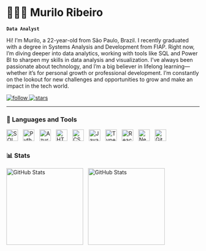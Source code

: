 # 👩🏻‍💻 Murilo Ribeiro

**`Data Analyst`**

Hi! I’m Murilo, a 22-year-old from São Paulo, Brazil. I recently graduated with a degree in Systems Analysis and Development from FIAP. Right now, I’m diving deeper into data analytics, working with tools like SQL and Power BI to sharpen my skills in data analysis and visualization. I’ve always been passionate about technology, and I’m a big believer in lifelong learning—whether it’s for personal growth or professional development. I’m constantly on the lookout for new challenges and opportunities to grow and make an impact in the tech world.


<p align="left">
    <a href="https://github.com/ribeiromurilo?tab=followers">
        <img 
            alt="follow" 
            title="Follow me on GitHub" 
            src="https://custom-icon-badges.demolab.com/github/followers/ribeiromurilo?color=236ad3&labelColor=1155ba&style=for-the-badge&logo=person-add&label=follow&logoColor=white"
        />
    </a>
    <a href="https://github.com/ribeiromurilo?tab=repositories&sort=stargazers">
        <img 
            alt="stars" 
            title="Total stars on Github" 
            src="https://custom-icon-badges.demolab.com/github/stars/ribeiromurilo?color=55960c&style=for-the-badge&labelColor=488207&logo=star&label=stars"
        />
    </a>
</p>

---

### 🤖 Languages and Tools

<img 
    align="left" 
    alt="SQL" 
    title="SQL"
    width="30px" 
    style="padding-right: 10px;" 
    src="https://cdn.jsdelivr.net/gh/devicons/devicon@latest/icons/azuresqldatabase/azuresqldatabase-original.svg" 
/>
<img 
    align="left" 
    alt="Python" 
    title="Python"
    width="30px" 
    style="padding-right: 10px;" 
    src="https://cdn.jsdelivr.net/gh/devicons/devicon@latest/icons/azure/azure-original.svg" 
/>
<img 
    align="left" 
    alt="Azure" 
    title="Azure"
    width="30px" 
    style="padding-right: 10px;" 
    src="https://cdn.jsdelivr.net/gh/devicons/devicon@latest/icons/python/python-original.svg" 
/>
<img 
    align="left" 
    alt="HTML"
    title="HTML" 
    width="30px" 
    style="padding-right: 10px;" 
    src="https://cdn.jsdelivr.net/gh/devicons/devicon@latest/icons/html5/html5-original.svg" 
/>
<img 
    align="left" 
    alt="CSS" 
    title="CSS"
    width="30px" 
    style="padding-right: 10px;" 
    src="https://cdn.jsdelivr.net/gh/devicons/devicon@latest/icons/css3/css3-original.svg" 
/>
<img 
    align="left" 
    alt="JavaScript" 
    title="JavaScript"
    width="30px" 
    style="padding-right: 10px;" 
    src="https://cdn.jsdelivr.net/gh/devicons/devicon@latest/icons/javascript/javascript-original.svg" 
/>
<img 
    align="left" 
    alt="TypeScript"
    title="TypeScript" 
    width="30px" 
    style="padding-right: 10px;" 
    src="https://cdn.jsdelivr.net/gh/devicons/devicon@latest/icons/typescript/typescript-original.svg" 
/>
<img 
    align="left" 
    alt="React"
    title="React" 
    width="30px" 
    style="padding-right: 10px;" 
    src="https://cdn.jsdelivr.net/gh/devicons/devicon@latest/icons/react/react-original.svg" 
/>
<img 
    align="left" 
    alt="Next.js" 
    title="Next.js"
    width="30px" 
    style="padding-right: 10px;" 
    src="https://cdn.jsdelivr.net/gh/devicons/devicon@latest/icons/nextjs/nextjs-original.svg" 
/>
<img 
    align="left" 
    alt="Git" 
    title="Git"
    width="30px" 
    style="padding-right: 10px;" 
    src="https://cdn.jsdelivr.net/gh/devicons/devicon@latest/icons/git/git-original.svg" 
/>

<br/>
<br/>

### 📊 Stats

<p>
  <img 
    align="left" 
    alt="GitHub Stats" 
    height="200" 
    style="padding-right: 10px;" 
    src="https://github-readme-stats.vercel.app/api?username=ribeiromurilo&show_icons=true&theme=radical&include_all_commits=true" 
  />

<img 
      align="left" 
      alt="GitHub Stats" 
      height="200" 
      src="https://github-readme-stats.vercel.app/api/top-langs/?username=ribeiromurilo&theme=radical&layout=compact&langs_count=9" 
  />

</p>
